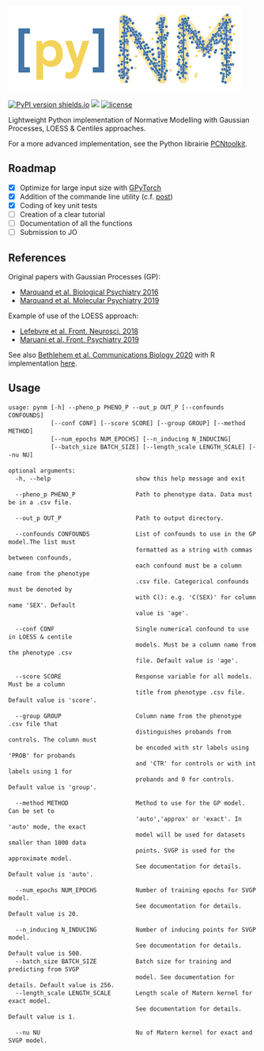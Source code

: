 ![PyNM Logo](pynm_logo.png)

[![PyPI version shields.io](https://img.shields.io/pypi/v/pynm.svg)](https://pypi.org/project/pynm/) <a href="https://travis-ci.org/ppsp-team/pynm"><img src="https://travis-ci.org/ppsp-team/pynm.svg?branch=master"></a> [![license](https://img.shields.io/badge/License-BSD%203--Clause-blue.svg)](https://opensource.org/licenses/BSD-3-Clause)

Lightweight Python implementation of Normative Modelling with Gaussian Processes, LOESS & Centiles approaches.

For a more advanced implementation, see the Python librairie [PCNtoolkit](https://github.com/amarquand/PCNtoolkit).

## Roadmap

- [x] Optimize for large input size with [GPyTorch](https://gpytorch.ai/)
- [x] Addition of the commande line utility (c.f. [post](https://gehrcke.de/2014/02/distributing-a-python-command-line-application/))
- [x] Coding of key unit tests
- [ ] Creation of a clear tutorial
- [ ] Documentation of all the functions
- [ ] Submission to JO

## References

Original papers with Gaussian Processes (GP):
- [Marquand et al. Biological Psychiatry 2016](https://www.sciencedirect.com/science/article/pii/S0006322316000020)
- [Marquand et al. Molecular Psychiatry 2019](https://www.nature.com/articles/s41380-019-0441-1)

Example of use of the LOESS approach:
- [Lefebvre et al. Front. Neurosci. 2018](https://www.frontiersin.org/articles/10.3389/fnins.2018.00662/full)
- [Maruani et al. Front. Psychiatry 2019](https://www.frontiersin.org/articles/10.3389/fpsyt.2019.00011/full)

See also [Bethlehem et al. Communications Biology 2020](https://www.nature.com/articles/s42003-020-01212-9) with R implementation [here](https://github.com/rb643/Normative_modeling).

## Usage
```
usage: pynm [-h] --pheno_p PHENO_P --out_p OUT_P [--confounds CONFOUNDS]
            [--conf CONF] [--score SCORE] [--group GROUP] [--method METHOD]
            [--num_epochs NUM_EPOCHS] [--n_inducing N_INDUCING]
            [--batch_size BATCH_SIZE] [--length_scale LENGTH_SCALE] [--nu NU]

optional arguments:
  -h, --help                        show this help message and exit
  
  --pheno_p PHENO_P                 Path to phenotype data. Data must be in a .csv file.
  
  --out_p OUT_P                     Path to output directory.
  
  --confounds CONFOUNDS             List of confounds to use in the GP model.The list must
                                    formatted as a string with commas between confounds,
                                    each confound must be a column name from the phenotype
                                    .csv file. Categorical confounds must be denoted by
                                    with C(): e.g. 'C(SEX)' for column name 'SEX'. Default
                                    value is 'age'.
                                    
  --conf CONF                       Single numerical confound to use in LOESS & centile
                                    models. Must be a column name from the phenotype .csv
                                    file. Default value is 'age'.
                                    
  --score SCORE                     Response variable for all models. Must be a column
                                    title from phenotype .csv file. Default value is 'score'.
                                    
  --group GROUP                     Column name from the phenotype .csv file that
                                    distinguishes probands from controls. The column must
                                    be encoded with str labels using 'PROB' for probands
                                    and 'CTR' for controls or with int labels using 1 for
                                    probands and 0 for controls. Default value is 'group'.
                                    
  --method METHOD                   Method to use for the GP model. Can be set to
                                    'auto','approx' or 'exact'. In 'auto' mode, the exact
                                    model will be used for datasets smaller than 1000 data
                                    points. SVGP is used for the approximate model. 
                                    See documentation for details. Default value is 'auto'.
                                    
  --num_epochs NUM_EPOCHS           Number of training epochs for SVGP model. 
                                    See documentation for details. Default value is 20.
                                    
  --n_inducing N_INDUCING           Number of inducing points for SVGP model. 
                                    See documentation for details. Default value is 500.
  --batch_size BATCH_SIZE           Batch size for training and predicting from SVGP
                                    model. See documentation for details. Default value is 256.
  --length_scale LENGTH_SCALE       Length scale of Matern kernel for exact model. 
                                    See documentation for details. Default value is 1.
                                    
  --nu NU                           Nu of Matern kernel for exact and SVGP model. 
```
